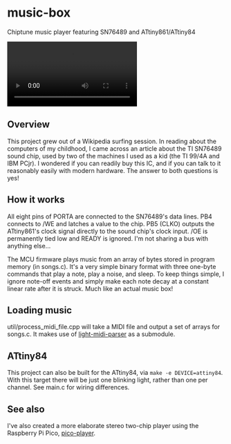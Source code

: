 # music-box
Chiptune music player featuring SN76489 and ATtiny861/ATtiny84

![music-box in action](https://user-images.githubusercontent.com/713453/113305152-fa427400-92bf-11eb-971c-c1e4a8a880f0.mov)

## Overview
This project grew out of a Wikipedia surfing session. In reading about the computers of my childhood,
I came across an article about the TI SN76489 sound chip, used by two of the machines I used as a kid
(the TI 99/4A and IBM PCjr). I wondered if you can readily buy this IC, and if you can talk to it
reasonably easily with modern hardware. The answer to both questions is yes!

## How it works
All eight pins of PORTA are connected to the SN76489's data lines. PB4 connects to /WE and latches
a value to the chip. PB5 (CLKO) outputs the ATtiny861's clock signal directly to the sound chip's
clock input. /OE is permanently tied low and READY is ignored. I'm not sharing a bus with anything 
else...

The MCU firmware plays music from an array of bytes stored in program memory (in songs.c). It's a
very simple binary format with three one-byte commands that play a note, play a noise, and sleep.
To keep things simple, I ignore note-off events and simply make each note decay at a constant
linear rate after it is struck. Much like an actual music box!

## Loading music
util/process_midi_file.cpp will take a MIDI file and output a set of arrays for songs.c. It makes
use of [light-midi-parser](https://github.com/imhcyx/light-midi-parser) as a submodule.

## ATtiny84
This project can also be built for the ATtiny84, via `make -e DEVICE=attiny84`.
With this target there will be just one blinking light, rather than one per channel. See main.c for wiring differences.

## See also
I've also created a more elaborate stereo two-chip player using the Raspberry Pi Pico, [pico-player](https://github.com/jstanley0/pico-player).
